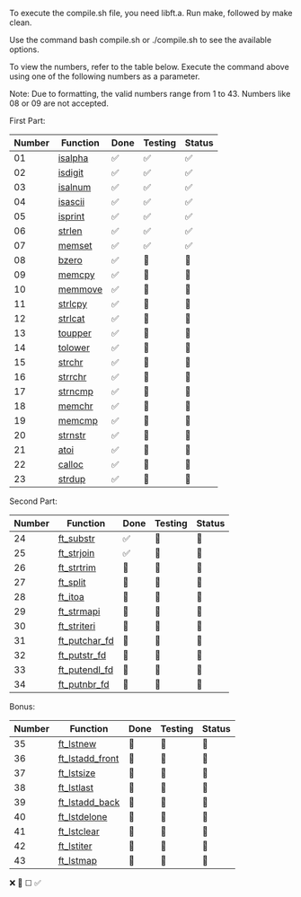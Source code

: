 To execute the compile.sh file, you need libft.a. Run make, followed by make clean.

Use the command bash compile.sh or ./compile.sh to see the available options.

To view the numbers, refer to the table below. Execute the command above using one of the following numbers as a parameter.

Note: Due to formatting, the valid numbers range from 1 to 43. Numbers like 08 or 09 are not accepted.

First Part:

| Number | Function    | Done  | Testing  | Status  |
|--------|-------------|---------|-------------|---------|
| 01     | [isalpha](ft_isalpha.c)  | ✅       | ✅      | ✅       |
| 02     | [isdigit](ft_isdigit.c) | ✅       |✅       | ✅       |
| 03     | [isalnum](ft_isalnum.c)  | ✅       |✅       | ✅       |
| 04     | [isascii](ft_isascii.c)  | ✅       |✅       | ✅       |
| 05     | [isprint](ft_isprint.c)  | ✅       |✅       | ✅       |
| 06     | [strlen](ft_strlen.c)   | ✅       |✅       | ✅       |
| 07     | [memset](ft_memset.c)   | ✅       |✅       | ✅       |
| 08     | [bzero](ft_bzero.c)    | ✅       |🚧       |🚧       |
| 09     | [memcpy](ft_memcpy.c)   | ✅       |🚧      | 🚧       |
| 10     | [memmove](ft_memmove.c)   | ✅       |🚧       | 🚧       |
| 11     | [strlcpy](ft_strlcpy.c)   | ✅       |🚧       | 🚧       |
| 12     | [strlcat](ft_strlcat.c)   | ✅       |🚧       | 🚧       |
| 13     | [toupper](ft_toupper.c)  | ✅       | 🚧       | 🚧       |
| 14     | [tolower](ft_tolower.c) | ✅       |🚧       | 🚧      |
| 15     | [strchr](ft_strchr.c)  | ✅       |🚧       | 🚧       |
| 16     | [strrchr](ft_strrchr.c)  | ✅       |🚧       | 🚧       |
| 17     | [strncmp](ft_strncmp.c)  | ✅       |🚧       |🚧       |
| 18     | [memchr](ft_memchr.c)   | ✅       |🚧       | 🚧       |
| 19     | [memcmp](ft_memcmp.c)   | ✅       |🚧       | 🚧       |
| 20     | [strnstr](ft_strnstr.c)    | ✅       |🚧      | 🚧       |
| 21     | [atoi](ft_atoi.c)   | ✅       |🚧       | 🚧       |
| 22     | [calloc](ft_calloc.c)   | ✅       |🚧       | 🚧      |
| 23     | [strdup](ft_strdup.c)   | ✅       |🚧       |🚧       |

Second Part:

| Number | Function    | Done  | Testing  | Status  |
|--------|-------------|---------|-------------|---------|
| 24     | [ft_substr](ft_substr.c)   | ✅      |🚧       | 🚧       |
| 25     | [ft_strjoin](ft_strjoin.c)  | ✅      | 🚧      | 🚧      |
| 26     | [ft_strtrim](ft_strtrim.c) | 🚧      |🚧      | 🚧      |
| 27     | [ft_split](ft_split.c)  | 🚧      |🚧      | 🚧      |
| 28     | [ft_itoa](ft_itoa.c)  | 🚧      |🚧      | 🚧      |
| 29     | [ft_strmapi](ft_strmapi.c)  | 🚧      |🚧      | 🚧      |
| 30     | [ft_striteri](ft_striteri.c)   | 🚧      |🚧      | 🚧      |
| 31     | [ft_putchar_fd](ft_putchar_fd.c)   | 🚧      |🚧      | 🚧      |
| 32     | [ft_putstr_fd](ft_putstr_fd.c)    | 🚧      |🚧      | 🚧      |
| 33     | [ft_putendl_fd](ft_putendl_fd.c)   | 🚧      |🚧      | 🚧      |
| 34     | [ft_putnbr_fd](ft_putnbr_fd.c)   | 🚧      |🚧      | 🚧      |

Bonus:

| Number | Function    | Done  | Testing  | Status  |
|--------|-------------|---------|-------------|---------|
| 35     | [ft_lstnew](ft_lstnew.c)   | 🚧      |🚧      | 🚧      |
| 36     | [ft_lstadd_front](ft_lstadd_front.c)   | 🚧      |🚧      | 🚧      |
| 37     | [ft_lstsize](ft_lstsize.c)   | 🚧      |🚧      | 🚧      |
| 38     | [ft_lstlast](ft_lstlast.c)   | 🚧      |🚧      | 🚧      |
| 39     | [ft_lstadd_back](ft_lstadd_back.c)   | 🚧      |🚧      | 🚧      |
| 40     | [ft_lstdelone](ft_lstdelone.c)   | 🚧      |🚧      | 🚧      |
| 41     | [ft_lstclear](ft_lstclear.c)   | 🚧      |🚧      | 🚧      |
| 42     | [ft_lstiter](ft_lstiter.c)   | 🚧      |🚧      | 🚧      |
| 43     | [ft_lstmap](ft_lstmap.c)   | 🚧      |🚧      | 🚧      |

❌    🚧	☐    ✅
